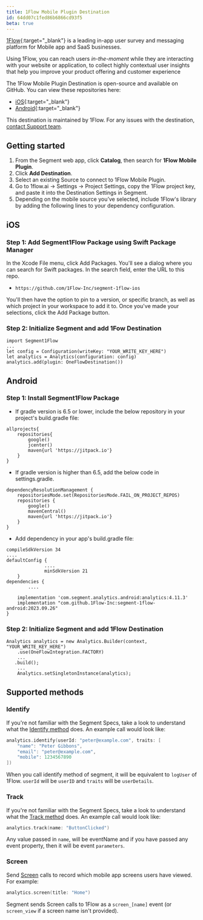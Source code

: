 ```yaml
---
title: 1Flow Mobile Plugin Destination
id: 64dd07c1fed86b6866cd93f5
beta: true
---
```


[1Flow](https://1flow.ai/?utm_source=segmentio&utm_medium=docs&utm_campaign=partners){:target="_blank"} is a leading in-app user survey and messaging platform for Mobile app and SaaS businesses.

Using 1Flow, you can reach users _in-the-moment_ while they are interacting with your website or application, to collect highly contextual user insights that help you improve your product offering and customer experience

The 1Flow Mobile Plugin Destination is open-source and available on GitHub. You can view these repositories here:

- [iOS](https://github.com/1Flow-Inc/segment-1flow-ios.git){:target="_blank"} 
- [Android](https://github.com/1Flow-Inc/segment-1flow-android.git){:target="_blank"}

This destination is maintained by 1Flow. For any issues with the destination, [contact Support team](mailto:support@1flow.app).

## Getting started

1. From the Segment web app, click **Catalog**, then search for **1Flow Mobile Plugin**.
2. Click **Add Destination**.
4. Select an existing Source to connect to 1Flow Mobile Plugin.
5. Go to 1flow.ai -> Settings -> Project Settings, copy the 1Flow project key, and paste it into the Destination Settings in Segment.
6. Depending on the mobile source you’ve selected, include 1Flow's library by adding the following lines to your dependency configuration.

## iOS

### Step 1: Add Segment1Flow Package using Swift Package Manager

In the Xcode File menu, click Add Packages. You'll see a dialog where you can search for Swift packages. In the search field, enter the URL to this repo.

- `https://github.com/1Flow-Inc/segment-1flow-ios`

You'll then have the option to pin to a version, or specific branch, as well as which project in your workspace to add it to. Once you've made your selections, click the Add Package button.

### Step 2: Initialize Segment and add 1Fow Destination

```
import Segment1Flow
...
let config = Configuration(writeKey: "YOUR_WRITE_KEY_HERE")
let analytics = Analytics(configuration: config)
analytics.add(plugin: OneFlowDestination())
```

## Android

### Step 1: Install Segment1Flow Package

- If gradle version is 6.5 or lower, include the below repository in your project's build.gradle file:

```
allprojects{
    repositories{
        google()
        jcenter()
        maven{url 'https://jitpack.io'} 
    }
}
```

- If gradle version is higher than 6.5, add the below code in settings.gradle.

```
dependencyResolutionManagement {
    repositoriesMode.set(RepositoriesMode.FAIL_ON_PROJECT_REPOS)
    repositories {
        google()
        mavenCentral()
        maven{url 'https://jitpack.io'}
    }
}
```

- Add dependency in your app's build.gradle file:

```
compileSdkVersion 34
....
defaultConfig {
              ....
              minSdkVersion 21
    }
dependencies {
        ....
        
    implementation 'com.segment.analytics.android:analytics:4.11.3'
    implementation "com.github.1Flow-Inc:segment-1flow-android:2023.09.26"
}
```

### Step 2: Initialize Segment and add 1Flow Destination
```
Analytics analytics = new Analytics.Builder(context, "YOUR_WRITE_KEY_HERE")
    .use(OneFlowIntegration.FACTORY)
    ...
   .build();
    ...
    Analytics.setSingletonInstance(analytics);

```

## Supported methods

### Identify
If you're not familiar with the Segment Specs, take a look to understand what the [Identify method](/docs/connections/spec/identify/) does. An example call would look like:

```swift
analytics.identify(userId: "peter@example.com", traits: [
    "name": "Peter Gibbons",
    "email": "peter@example.com",
    "mobile": 1234567890
])
```
When you call identify method of segment, it will be equivalent to `logUser` of 1Flow. `userId` will be `userID` and `traits` will be `userDetails`.

### Track
If you're not familiar with the Segment Specs, take a look to understand what the [Track method](/docs/connections/spec/track/) does. An example call would look like:

```swift
analytics.track(name: "ButtonClicked")
```
Any value passed in `name`, will be eventName and if you have passed any event property, then it will be event `parameters`.

### Screen

Send [Screen](/docs/connections/spec/screen) calls to record which mobile app screens users have viewed. For example:

```swift
analytics.screen(title: "Home")
```

Segment sends Screen calls to 1Flow as a `screen_[name]` event (or `screen_view` if a screen name isn't provided).

